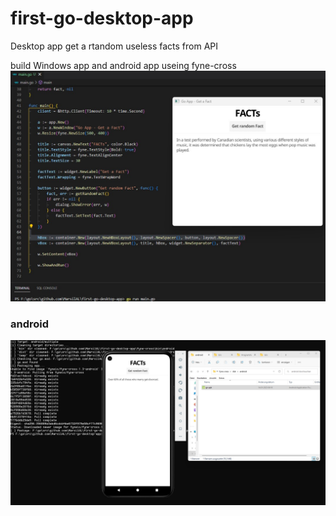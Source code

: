 # first-go-desktop-app

Desktop app get a rtandom useless facts from API

build Windows app and android app useing fyne-cross
![](assets/20230113_230354_Screenshot1.jpg)

### android

![](assets/20230114_003609_Screenshot_android.jpg)
